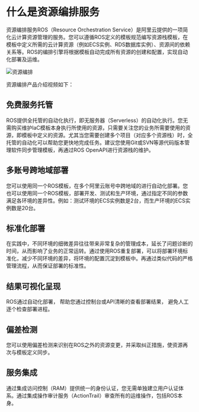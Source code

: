 # 什么是资源编排服务

资源编排服务ROS（Resource Orchestration Service）是阿里云提供的一项简化云计算资源管理的服务。您可以遵循ROS定义的模板规范编写资源栈模板，在模板中定义所需的云计算资源（例如ECS实例、RDS数据库实例）、资源间的依赖关系等。ROS的编排引擎将根据模板自动完成所有资源的创建和配置，实现自动化部署及运维。

![资源编排](https://static-aliyun-doc.oss-cn-hangzhou.aliyuncs.com/assets/img/zh-CN/6393459951/p76489.png)

资源编排产品介绍视频如下：



## 免费服务托管

ROS提供全托管的自动化执行，即无服务器（Serverless）的自动化执行。您无需购买维护IaC模板本身执行所使用的资源，只需要关注您的业务所需要使用的资源，即模板中定义的资源。尤其当您需要创建多个项目（对应多个资源栈）时，全托管的自动化可以帮助您更快地完成任务。建议您使用Git或SVN等源代码版本管理软件同步管理模板，再通过ROS OpenAPI进行资源栈的维护。

## 多账号跨地域部署

您可以使用同一个ROS模板，在多个阿里云账号中跨地域的进行自动化部署。您也可以使用同一个ROS模板，部署开发、测试和生产环境，通过指定不同的参数满足各环境的差异性。例如：测试环境的ECS实例数是2台，而生产环境的ECS实例数是20台。

## 标准化部署

在实践中，不同环境的细微差异往往带来非常复杂的管理成本，延长了问题诊断的时间，从而影响了业务的正常运转。通过使用ROS重复部署，可以将部署环境标准化，减少不同环境的差异，将环境的配置沉淀到模板中。再通过类似代码的严格管理流程，从而保证部署的标准性。

## 结果可视化呈现

ROS通过自动化部署， 帮助您通过控制台或API清晰的查看部署结果， 避免人工逐个检查部署进程。

## 偏差检测

您可以使用偏差检测来识别在ROS之外的资源变更，并采取纠正措施，使资源再次与模板定义同步。

## 服务集成

通过集成访问控制（RAM）提供统一的身份认证，您无需单独建立用户认证体系。通过集成操作审计服务（ActionTrail）审查所有的运维操作，包括ROS本身。

